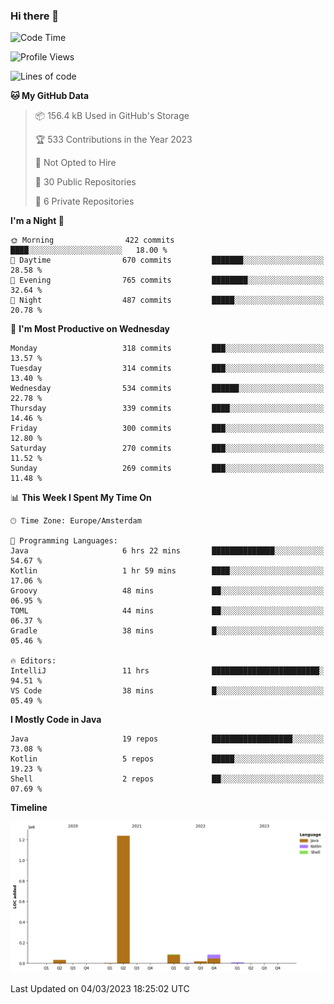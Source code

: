 ### Hi there 👋


<!--START_SECTION:waka-->
![Code Time](http://img.shields.io/badge/Code%20Time-3%2C050%20hrs%204%20mins-blue)

![Profile Views](http://img.shields.io/badge/Profile%20Views-0-blue)

![Lines of code](https://img.shields.io/badge/From%20Hello%20World%20I%27ve%20Written-1.5%20million%20lines%20of%20code-blue)

**🐱 My GitHub Data** 

> 📦 156.4 kB Used in GitHub's Storage 
 > 
> 🏆 533 Contributions in the Year 2023
 > 
> 🚫 Not Opted to Hire
 > 
> 📜 30 Public Repositories 
 > 
> 🔑 6 Private Repositories 
 > 
**I'm a Night 🦉** 

```text
🌞 Morning                422 commits         ████░░░░░░░░░░░░░░░░░░░░░   18.00 % 
🌆 Daytime                670 commits         ███████░░░░░░░░░░░░░░░░░░   28.58 % 
🌃 Evening                765 commits         ████████░░░░░░░░░░░░░░░░░   32.64 % 
🌙 Night                  487 commits         █████░░░░░░░░░░░░░░░░░░░░   20.78 % 
```
📅 **I'm Most Productive on Wednesday** 

```text
Monday                   318 commits         ███░░░░░░░░░░░░░░░░░░░░░░   13.57 % 
Tuesday                  314 commits         ███░░░░░░░░░░░░░░░░░░░░░░   13.40 % 
Wednesday                534 commits         ██████░░░░░░░░░░░░░░░░░░░   22.78 % 
Thursday                 339 commits         ████░░░░░░░░░░░░░░░░░░░░░   14.46 % 
Friday                   300 commits         ███░░░░░░░░░░░░░░░░░░░░░░   12.80 % 
Saturday                 270 commits         ███░░░░░░░░░░░░░░░░░░░░░░   11.52 % 
Sunday                   269 commits         ███░░░░░░░░░░░░░░░░░░░░░░   11.48 % 
```


📊 **This Week I Spent My Time On** 

```text
🕑︎ Time Zone: Europe/Amsterdam

💬 Programming Languages: 
Java                     6 hrs 22 mins       ██████████████░░░░░░░░░░░   54.67 % 
Kotlin                   1 hr 59 mins        ████░░░░░░░░░░░░░░░░░░░░░   17.06 % 
Groovy                   48 mins             ██░░░░░░░░░░░░░░░░░░░░░░░   06.95 % 
TOML                     44 mins             ██░░░░░░░░░░░░░░░░░░░░░░░   06.37 % 
Gradle                   38 mins             █░░░░░░░░░░░░░░░░░░░░░░░░   05.46 % 

🔥 Editors: 
IntelliJ                 11 hrs              ████████████████████████░   94.51 % 
VS Code                  38 mins             █░░░░░░░░░░░░░░░░░░░░░░░░   05.49 % 
```

**I Mostly Code in Java** 

```text
Java                     19 repos            ██████████████████░░░░░░░   73.08 % 
Kotlin                   5 repos             █████░░░░░░░░░░░░░░░░░░░░   19.23 % 
Shell                    2 repos             ██░░░░░░░░░░░░░░░░░░░░░░░   07.69 % 
```



**Timeline**

![Lines of Code chart](https://raw.githubusercontent.com/powercasgamer/powercasgamer/master/assets/bar_graph.png)


 Last Updated on 04/03/2023 18:25:02 UTC
<!--END_SECTION:waka-->
